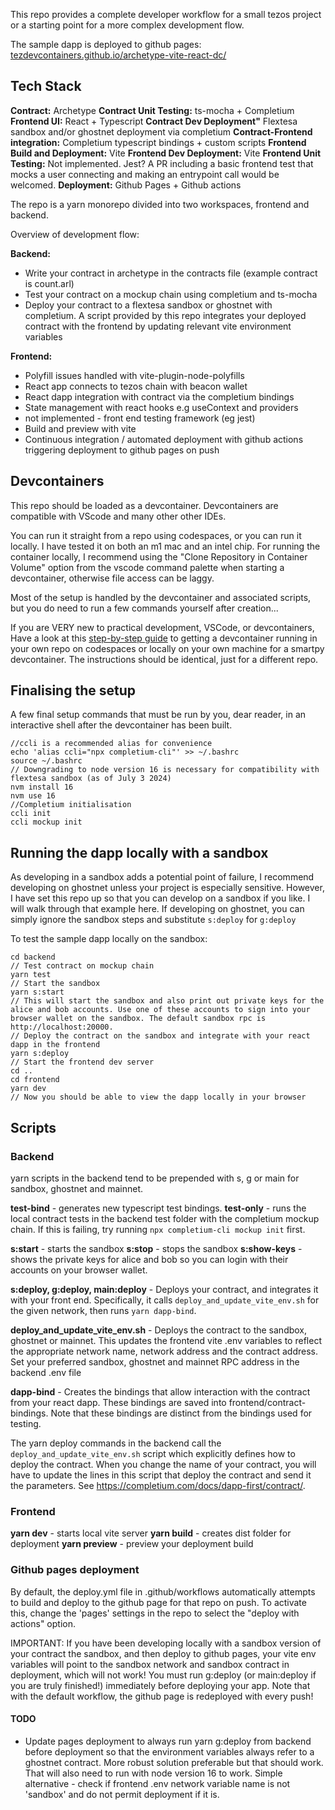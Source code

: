 

This repo provides a complete developer workflow for a small tezos project or a starting point for a more complex development flow.

The sample dapp is deployed to github pages: [tezdevcontainers.github.io/archetype-vite-react-dc/](https://tezdevcontainers.github.io/archetype-vite-react-dc/)

## Tech Stack

**Contract:** Archetype
**Contract Unit Testing:** ts-mocha + Completium
**Frontend UI:** React + Typescript
**Contract Dev Deployment"** Flextesa sandbox and/or ghostnet deployment via completium
**Contract-Frontend integration:** Completium typescript bindings + custom scripts
**Frontend Build and Deployment:** Vite
**Frontend Dev Deployment:** Vite
**Frontend Unit Testing:** Not implemented. Jest? A PR including a basic frontend test that mocks a user connecting and making an entrypoint call would be welcomed.
**Deployment:** Github Pages + Github actions

The repo is a yarn monorepo divided into two workspaces, frontend and backend.

Overview of development flow:

**Backend:**
- Write your contract in archetype in the contracts file (example contract is count.arl)
- Test your contract on a mockup chain using completium and ts-mocha
- Deploy your contract to a flextesa sandbox or ghostnet with completium. A script provided by this repo integrates your deployed contract with the frontend by updating relevant vite environment variables

**Frontend:**
- Polyfill issues handled with vite-plugin-node-polyfills
- React app connects to tezos chain with beacon wallet
- React dapp integration with contract via the completium bindings
- State management with react hooks e.g useContext and providers
- not implemented - front end testing framework (eg jest)
- Build and preview with vite
- Continuous integration / automated deployment with github actions triggering deployment to github pages on push 

##  Devcontainers

This repo should be loaded as a devcontainer. Devcontainers are compatible with VScode and many other other IDEs.

You can run it straight from a repo using codespaces, or you can run it locally. I have tested it on both an m1 mac and an intel chip. For running the container locally, I recommend using the "Clone Repository in Container Volume" option from the vscode command palette when starting a devcontainer, otherwise file access can be laggy.

Most of the setup is handled by the devcontainer and associated scripts, but you do need to run a few commands yourself after creation...

If you are VERY new to practical development, VSCode, or devcontainers, Have a look at this [step-by-step guide](https://github.com/TezDevContainers/smartpy-dc) to getting a devcontainer running in your own repo on codespaces or locally on your own machine for a smartpy devcontainer. The instructions should be identical, just for a different repo.  

## Finalising the setup
A few final setup commands that must be run by you, dear reader, in an interactive shell after the devcontainer has been built.

```
//ccli is a recommended alias for convenience
echo 'alias ccli="npx completium-cli"' >> ~/.bashrc
source ~/.bashrc
// Downgrading to node version 16 is necessary for compatibility with flextesa sandbox (as of July 3 2024)
nvm install 16
nvm use 16
//Completium initialisation
ccli init
ccli mockup init
```

## Running the dapp locally with a sandbox

As developing in a sandbox adds a potential point of failure, I recommend developing on ghostnet unless your project is especially sensitive. However, I have set this repo up so that you can develop on a sandbox if you like. I will walk through that example here. If developing on ghostnet, you can simply ignore the sandbox steps and substitute `s:deploy` for `g:deploy`

To test the sample dapp locally on the sandbox:

```
cd backend
// Test contract on mockup chain
yarn test
// Start the sandbox
yarn s:start
// This will start the sandbox and also print out private keys for the alice and bob accounts. Use one of these accounts to sign into your browser wallet on the sandbox. The default sandbox rpc is http://localhost:20000.
// Deploy the contract on the sandbox and integrate with your react dapp in the frontend
yarn s:deploy
// Start the frontend dev server
cd ..
cd frontend
yarn dev
// Now you should be able to view the dapp locally in your browser
```
## Scripts

### Backend
yarn scripts in the backend tend to be prepended with s, g or main for sandbox, ghostnet and mainnet.

**test-bind** - generates new typescript test bindings.
**test-only** - runs the local contract tests in the backend test folder with the completium mockup chain. If this is failing, try running `npx completium-cli mockup init` first.

**s:start** - starts the sandbox
**s:stop** - stops the sandbox
**s:show-keys** - shows the private keys for alice and bob so you can login with their accounts on your browser wallet.

**s:deploy, g:deploy, main:deploy** - Deploys your contract, and integrates it with your front end. Specifically, it calls `deploy_and_update_vite_env.sh` for the given network, then runs `yarn dapp-bind`. 

**deploy_and_update_vite_env.sh** - Deploys the contract to the sandbox, ghostnet or mainnet. This updates the frontend vite .env variables to reflect the appropriate network name, network address and the contract address. Set your preferred sandbox, ghostnet and mainnet RPC address in the backend .env file

**dapp-bind** - Creates the bindings that allow interaction with the contract from your react dapp. These bindings are saved into frontend/contract-bindings.  Note that these bindings are distinct from the bindings used for testing. 

The yarn deploy commands in the backend call the `deploy_and_update_vite_env.sh` script which explicitly defines how to deploy the contract. When you change the name of your contract, you will have to update the lines in this script that deploy the contract and send it the parameters. See https://completium.com/docs/dapp-first/contract/.

### Frontend

**yarn dev** - starts local vite server
**yarn build** - creates dist folder for deployment
**yarn preview** - preview your deployment build


### Github pages deployment

By default, the deploy.yml file in .github/workflows automatically attempts to build and deploy to the github page for that repo on push. To activate this, change the 'pages' settings in the repo to select the "deploy with actions" option. 

IMPORTANT: If you have been developing locally with a sandbox version of your contract the sandbox, and then deploy to github pages, your vite env variables will point to the sandbox network and sandbox contract in deployment, which will not work! You must run g:deploy (or main:deploy if you are truly finished!) immediately before deploying your app. Note that with the default workflow, the github page is redeployed with every push!

#### TODO 

- Update pages deployment to always run yarn g:deploy from backend before deployment so that the environment variables always refer to a ghostnet contract. More robust solution preferable but that should work. That will also need to run with node version 16 to work. Simple alternative - check if frontend .env network variable name is not 'sandbox' and do not permit deployment if it is.
